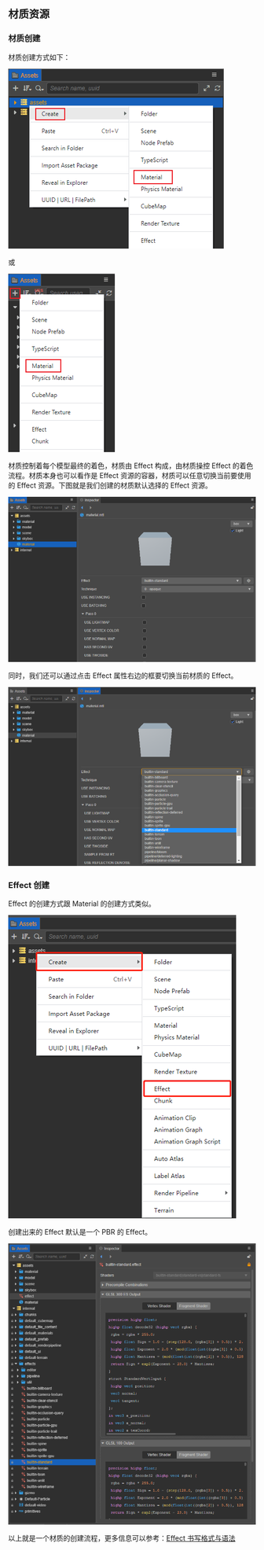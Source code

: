 ## 材质资源

### 材质创建

材质创建方式如下：

![material-create](material/material-create.png)

或

![material-create-menu](material/material-create-menu.png)

材质控制着每个模型最终的着色，材质由 Effect 构成，由材质操控 Effect 的着色流程。材质本身也可以看作是 Effect 资源的容器，材质可以任意切换当前要使用的 Effect 资源。下图就是我们创建的材质默认选择的 Effect 资源。

![default-effect](material/default-effect.png)

同时，我们还可以通过点击 Effect 属性右边的框要切换当前材质的 Effect。

![effects](material/effects.png)

### Effect 创建

Effect 的创建方式跟 Material 的创建方式类似。

![effect-create](material/effect-create.png)

创建出来的 Effect 默认是一个 PBR 的 Effect。

![effect-show](material/effect-show.png)

以上就是一个材质的创建流程，更多信息可以参考：[Effect 书写格式与语法](../shader/index.md)
